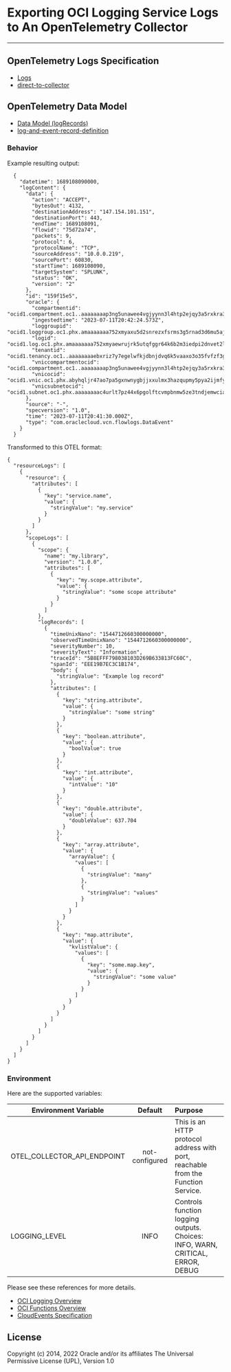 # Exporting OCI Logging Service Logs to An OpenTelemetry Collector

---

## OpenTelemetry Logs Specification

* [Logs](https://github.com/open-telemetry/opentelemetry-specification/tree/main/specification/logs)
* [direct-to-collector](https://github.com/open-telemetry/opentelemetry-specification/tree/main/specification/logs#direct-to-collector)

## OpenTelemetry Data Model

* [Data Model (logRecords)](https://github.com/open-telemetry/opentelemetry-specification/blob/main/specification/logs/data-model.md)
* [log-and-event-record-definition](https://github.com/open-telemetry/opentelemetry-specification/blob/main/specification/logs/data-model.md#log-and-event-record-definition)

### Behavior


Example resulting output:

      {
        "datetime": 1689108090000,
        "logContent": {
          "data": {
            "action": "ACCEPT",
            "bytesOut": 4132,
            "destinationAddress": "147.154.101.151",
            "destinationPort": 443,
            "endTime": 1689108091,
            "flowid": "75d72a74",
            "packets": 9,
            "protocol": 6,
            "protocolName": "TCP",
            "sourceAddress": "10.0.0.219",
            "sourcePort": 60830,
            "startTime": 1689108090,
            "targetSystem": "SPLUNK",
            "status": "OK",
            "version": "2"
          },
          "id": "159f15e5",
          "oracle": {
            "compartmentid": "ocid1.compartment.oc1..aaaaaaaap3ng5unawee4vgjyynn3l4htp2ejqy3a5rxkra3zfxzwyc6crraa",
            "ingestedtime": "2023-07-11T20:42:24.573Z",
            "loggroupid": "ocid1.loggroup.oc1.phx.amaaaaaaa752xmyaxu5d2snrezxfsrms3g5rnad3d6mu5aj4pum6d3er2ueq",
            "logid": "ocid1.log.oc1.phx.amaaaaaaa752xmyaewrujrk5utqfggr64k6b2m3iedpi2dnvet2lnljtnoqa",
            "tenantid": "ocid1.tenancy.oc1..aaaaaaaaebxriz7y7egelwfkjdbnjdvq6k5vaaxo3o35fvfzf3g7ryvxevka",
            "vniccompartmentocid": "ocid1.compartment.oc1..aaaaaaaap3ng5unawee4vgjyynn3l4htp2ejqy3a5rxkra3zfxzwyc6crraa",
            "vnicocid": "ocid1.vnic.oc1.phx.abyhqljr47ao7pa5gxnwnygbjjxxulmx3hazqupmy5pya2ijmfyqedrxge2a",
            "vnicsubnetocid": "ocid1.subnet.oc1.phx.aaaaaaaac4urlt7pz44x6pgolftcvmpbnmw5ze3tndjemwciar6ox4s6gs7q"
          },
          "source": "-",
          "specversion": "1.0",
          "time": "2023-07-11T20:41:30.000Z",
          "type": "com.oraclecloud.vcn.flowlogs.DataEvent"
        }
      }

Transformed to this OTEL format:

    {
      "resourceLogs": [
        {
          "resource": {
            "attributes": [
              {
                "key": "service.name",
                "value": {
                  "stringValue": "my.service"
                }
              }
            ]
          },
          "scopeLogs": [
            {
              "scope": {
                "name": "my.library",
                "version": "1.0.0",
                "attributes": [
                  {
                    "key": "my.scope.attribute",
                    "value": {
                      "stringValue": "some scope attribute"
                    }
                  }
                ]
              },
              "logRecords": [
                {
                  "timeUnixNano": "1544712660300000000",
                  "observedTimeUnixNano": "1544712660300000000",
                  "severityNumber": 10,
                  "severityText": "Information",
                  "traceId": "5B8EFFF798038103D269B633813FC60C",
                  "spanId": "EEE19B7EC3C1B174",
                  "body": {
                    "stringValue": "Example log record"
                  },
                  "attributes": [
                    {
                      "key": "string.attribute",
                      "value": {
                        "stringValue": "some string"
                      }
                    },
                    {
                      "key": "boolean.attribute",
                      "value": {
                        "boolValue": true
                      }
                    },
                    {
                      "key": "int.attribute",
                      "value": {
                        "intValue": "10"
                      }
                    },
                    {
                      "key": "double.attribute",
                      "value": {
                        "doubleValue": 637.704
                      }
                    },
                    {
                      "key": "array.attribute",
                      "value": {
                        "arrayValue": {
                          "values": [
                            {
                              "stringValue": "many"
                            },
                            {
                              "stringValue": "values"
                            }
                          ]
                        }
                      }
                    },
                    {
                      "key": "map.attribute",
                      "value": {
                        "kvlistValue": {
                          "values": [
                            {
                              "key": "some.map.key",
                              "value": {
                                "stringValue": "some value"
                              }
                            }
                          ]
                        }
                      }
                    }
                  ]
                }
              ]
            }
          ]
        }
      ]
    }

### Environment

Here are the supported variables:

| Environment Variable        | Default           | Purpose                                                                          |
|-----------------------------|:-------------:|:---------------------------------------------------------------------------------|
| OTEL_COLLECTOR_API_ENDPOINT | not-configured | This is an HTTP protocol address with port, reachable from the Function Service. |
| LOGGING_LEVEL               | INFO     | Controls function logging outputs.  Choices: INFO, WARN, CRITICAL, ERROR, DEBUG  |


Please see these references for more details.

- [OCI Logging Overview](https://docs.oracle.com/en-us/iaas/Content/Logging/Concepts/loggingoverview.htm)
- [OCI Functions Overview](https://docs.oracle.com/en-us/iaas/Content/Functions/Concepts/functionsoverview.htm)
- [CloudEvents Specification](https://github.com/cloudevents/spec/blob/v1.0/json-format.md)


## License
Copyright (c) 2014, 2022 Oracle and/or its affiliates
The Universal Permissive License (UPL), Version 1.0
